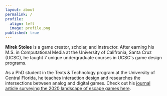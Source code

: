 ```yaml
---
layout: about
permalink: /
profile:
  align: left
  image: profile.png
published: true
---
```


**Mirek Stolee** is a game creator, scholar, and instructor. After earning his M.S. in Computational Media at the University of Califronia, Santa Cruz (UCSC), he taught 7 unique undergraduate courses in UCSC's game design programs. 

As a PhD student in the Texts & Technology program at the University of Central Florida, he teaches interaction design and researches the intersections between analog and digital games. Check out his [journal article surveying the 2020 landscape of escape games here](https://press.etc.cmu.edu/index.php/product/well-played-vol-10-no-1/).